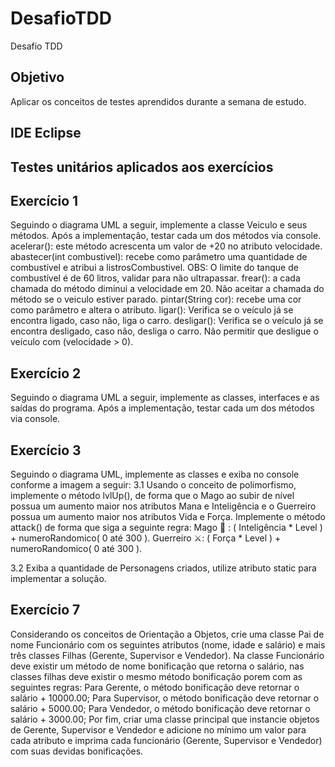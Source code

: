 # DesafioTDD

Desafio TDD

## Objetivo

Aplicar os conceitos de testes aprendidos durante a semana de estudo.

## IDE Eclipse

## Testes unitários aplicados aos exercícios

## Exercício 1

Seguindo o diagrama UML a seguir, implemente a classe Veiculo e seus
métodos. Após a implementação, testar cada um dos métodos via console.
acelerar(): este método acrescenta um valor de 20 no atributo
velocidade.
abastecer(int combustivel): recebe como parâmetro uma quantidade de
combustível e atribui a listrosCombustivel. OBS O limite do tanque de
combustível é de 60 litros, validar para não ultrapassar.
frear(): a cada chamada do método diminui a velocidade em 20. Não
aceitar a chamada do método se o veiculo estiver parado.
pintar(String cor): recebe uma cor como parâmetro e altera o atributo.
ligar(): Verifica se o veículo já se encontra ligado, caso não, liga o carro.
desligar(): Verifica se o veículo já se encontra desligado, caso não, desliga
o carro. Não permitir que desligue o veículo com (velocidade > 0).

## Exercício 2

Seguindo o diagrama UML a seguir, implemente as classes, interfaces e as saídas do programa. Após a implementação, testar cada um dos métodos via console.

## Exercício 3

Seguindo o diagrama UML, implemente as classes e exiba no console
conforme a imagem a seguir:
3.1 Usando o conceito de polimorfismo, implemente o método lvlUp(), de
forma que o Mago ao subir de nível possua um aumento maior nos
atributos Mana e Inteligência e o Guerreiro possua um aumento maior nos
atributos Vida e Força.
Implemente o método attack() de forma que siga a seguinte regra:
Mago 🧹 : ( Inteligência * Level ) + numeroRandomico( 0 até 300 ).
Guerreiro ⚔: ( Força * Level ) + numeroRandomico( 0 até 300 ).

3.2 Exiba a quantidade de Personagens criados, utilize atributo static para
implementar a solução.

## Exercício 7

Considerando os conceitos de Orientação a Objetos, crie uma classe Pai de
nome Funcionário com os seguintes atributos (nome, idade e salário) e mais
três classes Filhas Gerente, Supervisor e Vendedor). Na classe Funcionário
deve existir um método de nome bonificação que retorna o salário, nas
classes filhas deve existir o mesmo método bonificação porem com as
seguintes regras:
Para Gerente, o método bonificação deve retornar o salário + 10000.00;
Para Supervisor, o método bonificação deve retornar o salário + 5000.00;
Para Vendedor, o método bonificação deve retornar o salário + 3000.00;
Por fim, criar uma classe principal que instancie objetos de Gerente,
Supervisor e Vendedor e adicione no mínimo um valor para cada atributo e
imprima cada funcionário (Gerente, Supervisor e Vendedor) com suas devidas
bonificações.
